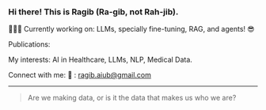 ### Hi there! This is Ragib (Ra-gib, not Rah-jib).


🧑🏻‍💻 Currently working on: LLMs, specially fine-tuning, RAG, and agents! 😎

Publications: 

My interests: AI in Healthcare, LLMs, NLP, Medical Data. 

Connect with me: 
📧 : ragib.aiub@gmail.com

---
> Are we making data, or is it the data that makes us who we are?
